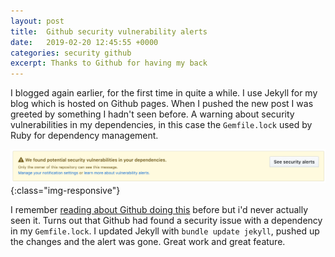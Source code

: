 ```yaml
---
layout: post
title:  Github security vulnerability alerts
date:   2019-02-20 12:45:55 +0000
categories: security github
excerpt: Thanks to Github for having my back
---
```


I blogged again earlier, for the first time in quite a while. I use Jekyll for my blog which is hosted on Github pages. When I pushed the new post I was greeted by something I hadn't seen before. A warning about security vulnerabilities in my dependencies, in this case the `Gemfile.lock` used by Ruby for dependency management.

![vagrant](/assets/images/github-security.png){:class="img-responsive"}

I remember [reading about Github doing this](https://help.github.com/en/articles/about-security-alerts-for-vulnerable-dependencies) before but i'd never actually seen it. Turns out that Github had found a security issue with a dependency in my `Gemfile.lock`. I updated Jekyll with `bundle update jekyll`, pushed up the changes and the alert was gone. Great work and great feature.
